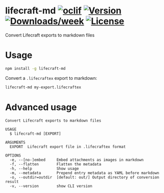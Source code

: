 # lifecraft-md [![oclif](https://img.shields.io/badge/cli-oclif-brightgreen.svg)](https://oclif.io) [![Version](https://img.shields.io/npm/v/lifecraft-md.svg)](https://npmjs.org/package/lifecraft-md) [![Downloads/week](https://img.shields.io/npm/dw/lifecraft-md.svg)](https://npmjs.org/package/lifecraft-md) [![License](https://img.shields.io/npm/l/lifecraft-md.svg)](https://github.com/KennethWussmann/lifecraft-md/blob/master/package.json)

Convert Lifecraft exports to markdown files

# Usage

```sh
npm install -g lifecraft-md
```

Convert a `.lifecraftex` export to markdown:

```sh
lifecraft-md my-export.lifecraftex
```

# Advanced usage

```
Convert Lifecraft exports to markdown files

USAGE
  $ lifecraft-md [EXPORT]

ARGUMENTS
  EXPORT  Lifecraft export file in .lifecraftex format

OPTIONS
  -e, --[no-]embed     Embed attachments as images in markdown
  -f, --flatten        Flatten the metadata
  -h, --help           Show usage
  -m, --metadata       Prepend entry metadata as YAML before markdown
  -o, --outdir=outdir  [default: out/] Output directory of conversion result
  -v, --version        show CLI version
```
